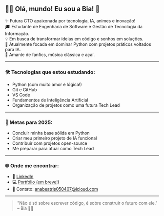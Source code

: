 ## 👩‍💻 Olá, mundo! Eu sou a Bia! 💙

✨ Futura CTO apaixonada por tecnologia, IA, animes e inovação!  
🎓 Estudante de Engenharia de Software e Gestão de Tecnologia da Informação.  
💡 Em busca de transformar ideias em código e sonhos em soluções.  
🐍 Atualmente focada em dominar Python com projetos práticos voltados para IA.  
🌸 Amante de fanfics, música clássica e açaí.

---

### 🛠️ Tecnologias que estou estudando:
- Python (com muito amor e lógica!)
- Git e GitHub
- VS Code
- Fundamentos de Inteligência Artificial
- Organização de projetos como uma futura Tech Lead

---

### 💭 Metas para 2025:
- Concluir minha base sólida em Python
- Criar meu primeiro projeto de IA funcional
- Contribuir com projetos open-source
- Me preparar para atuar como Tech Lead

---

### 🌐 Onde me encontrar:
- 💼 [LinkedIn]([https://www.linkedin.com/in/SEUUSUARIOAQUI](https://www.linkedin.com/in/ana-fernandes-56ba9b2b0?utm_source=share&utm_campaign=share_via&utm_content=profile&utm_medium=ios_app))
- 💻 [Portfólio (em breve!)](https://github.com/itsdevbia)
- 📩 Contato: anabeatris050407@icloud.com

---

> "Não é só sobre escrever código, é sobre construir o futuro com ele."  
> – Bia 🚀💙
